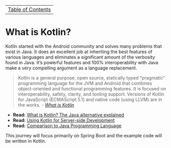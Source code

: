 <table><tr><td><a href="https://github.com/JahnelGroup/journey-through-spring">Table of Contents</a></td></tr></table>

What is Kotlin?
======

Kotlin started with the Android community and solves many problems that exist in Java. It does an excellent job at inheriting the best features of various languages and eliminates a significant amount of the verbosity found in Java. It’s powerful features and 100% interoperability with Java make a very compelling argument as a language replacement.

> Kotlin is a general purpose, open source, statically typed “pragmatic” programming language for the JVM and Android that combines object-oriented and functional programming features. It is focused on interoperability, safety, clarity, and tooling support. Versions of Kotlin for JavaScript (ECMAScript 5.1) and native code (using LLVM) are in the works. - *[What is Kotlin](https://www.infoworld.com/article/3224868/java/what-is-kotlin-the-java-alternative-explained.html)*

* **Read:** [What is Kotlin? The Java alternative explained](https://www.infoworld.com/article/3224868/java/what-is-kotlin-the-java-alternative-explained.html)
* **Read:** [Using Kotlin for Server-side Development](https://kotlinlang.org/docs/reference/server-overview.html)
* **Read:** [Comparison to Java Programming Language](https://kotlinlang.org/docs/reference/comparison-to-java.html)

This journey will focus primarily on Spring Boot and the example code will be written in Kotlin.
